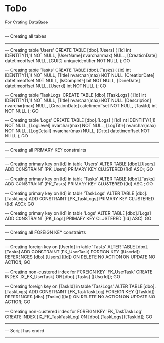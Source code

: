 # ToDo

For Crating DataBase


-- --------------------------------------------------
-- Creating all tables
-- --------------------------------------------------

-- Creating table 'Users'
CREATE TABLE [dbo].[Users] (
    [Id] int IDENTITY(1,1) NOT NULL,
    [UserName] nvarchar(max)  NULL,
    [CreationDate] datetimeoffset  NULL,
    [GUID] uniqueidentifier  NOT NULL
);
GO

-- Creating table 'Tasks'
CREATE TABLE [dbo].[Tasks] (
    [Id] int IDENTITY(1,1) NOT NULL,
    [Title] nvarchar(max)  NOT NULL,
    [CreationDate] datetimeoffset  NOT NULL,
    [IsComplete] bit  NOT NULL,
    [DoneDate] datetimeoffset  NULL,
    [UserId] int  NOT NULL
);
GO

-- Creating table 'TaskLogs'
CREATE TABLE [dbo].[TaskLogs] (
    [Id] int IDENTITY(1,1) NOT NULL,
    [Title] nvarchar(max)  NOT NULL,
    [Description] nvarchar(max)  NULL,
    [CreationDate] datetimeoffset  NOT NULL,
    [TaskId] int  NOT NULL
);
GO

-- Creating table 'Logs'
CREATE TABLE [dbo].[Logs] (
    [Id] int IDENTITY(1,1) NOT NULL,
    [LogLevel] nvarchar(max)  NOT NULL,
    [LogTitle] nvarchar(max)  NOT NULL,
    [LogDetail] nvarchar(max)  NULL,
    [Date] datetimeoffset  NOT NULL
);
GO

-- --------------------------------------------------
-- Creating all PRIMARY KEY constraints
-- --------------------------------------------------

-- Creating primary key on [Id] in table 'Users'
ALTER TABLE [dbo].[Users]
ADD CONSTRAINT [PK_Users]
    PRIMARY KEY CLUSTERED ([Id] ASC);
GO

-- Creating primary key on [Id] in table 'Tasks'
ALTER TABLE [dbo].[Tasks]
ADD CONSTRAINT [PK_Tasks]
    PRIMARY KEY CLUSTERED ([Id] ASC);
GO

-- Creating primary key on [Id] in table 'TaskLogs'
ALTER TABLE [dbo].[TaskLogs]
ADD CONSTRAINT [PK_TaskLogs]
    PRIMARY KEY CLUSTERED ([Id] ASC);
GO

-- Creating primary key on [Id] in table 'Logs'
ALTER TABLE [dbo].[Logs]
ADD CONSTRAINT [PK_Logs]
    PRIMARY KEY CLUSTERED ([Id] ASC);
GO

-- --------------------------------------------------
-- Creating all FOREIGN KEY constraints
-- --------------------------------------------------

-- Creating foreign key on [UserId] in table 'Tasks'
ALTER TABLE [dbo].[Tasks]
ADD CONSTRAINT [FK_UserTask]
    FOREIGN KEY ([UserId])
    REFERENCES [dbo].[Users]
        ([Id])
    ON DELETE NO ACTION ON UPDATE NO ACTION;
GO

-- Creating non-clustered index for FOREIGN KEY 'FK_UserTask'
CREATE INDEX [IX_FK_UserTask]
ON [dbo].[Tasks]
    ([UserId]);
GO

-- Creating foreign key on [TaskId] in table 'TaskLogs'
ALTER TABLE [dbo].[TaskLogs]
ADD CONSTRAINT [FK_TaskTaskLog]
    FOREIGN KEY ([TaskId])
    REFERENCES [dbo].[Tasks]
        ([Id])
    ON DELETE NO ACTION ON UPDATE NO ACTION;
GO

-- Creating non-clustered index for FOREIGN KEY 'FK_TaskTaskLog'
CREATE INDEX [IX_FK_TaskTaskLog]
ON [dbo].[TaskLogs]
    ([TaskId]);
GO

-- --------------------------------------------------
-- Script has ended
-- --------------------------------------------------